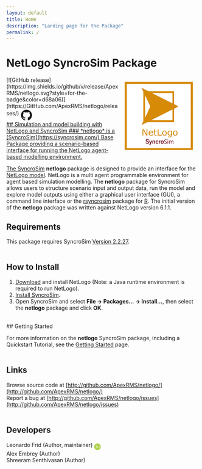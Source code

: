 ```yaml
---
layout: default
title: Home
description: "Landing page for the Package"
permalink: /
---
```


# **NetLogo** SyncroSim Package
<img align="right" style="padding: 13px" width="180" src="assets/images/logo/netlogo-sticker.png">
[![GitHub release](https://img.shields.io/github/v/release/ApexRMS/netlogo.svg?style=for-the-badge&color=d68a06)](https://GitHub.com/ApexRMS/netlogo/releases/)    <a href="https://github.com/ApexRMS/netlogo"><img align="middle" style="padding: 1px" width="30" src="assets/images/logo/github-trans2.png">
<br>
## Simulation and model building with NetLogo and SyncroSim
### *netlogo* is a [SyncroSim](https://syncrosim.com/) Base Package providing a scenario-based interface for running the NetLogo agent-based modelling environment.


The [SyncroSim](https://syncrosim.com/) **netlogo** package is designed to provide an interface for the [NetLogo model](https://ccl.northwestern.edu/netlogo/). NetLogo is a multi agent programmable environment for agent based simulation modelling. The **netlogo** package for SyncroSim allows users to structure scenario input and output data, run the model and explore model outputs using either a graphical user interface (GUI), a command line interface or the [rsyncrosim](https://syncrosim.com/r-package/) package for [R](https://www.r-project.org/). The initial version of the **netlogo** package was written against NetLogo version 6.1.1.

## Requirements

This package requires SyncroSim [Version 2.2.27](https://syncrosim.com/download/).
<br>
<br>
## How to Install

1. [Download](https://ccl.northwestern.edu/netlogo/download.shtml) and install NetLogo (Note: a Java runtime environment is required to run NetLogo).
2. [Install SyncroSim](http://docs.syncrosim.com/getting_started/inst_win.html).
3. Open SyncroSim and select **File -> Packages… -> Install…**, then select the **netlogo** package and click **OK**.

<br>
## Getting Started

For more information on the **netlogo** SyncroSim package, including a Quickstart Tutorial, see the [Getting Started](https://apexrms.github.io/netlogo/getting_started.html) page.
<br>
<br>
## Links

Browse source code at
[http://github.com/ApexRMS/netlogo/](http://github.com/ApexRMS/netlogo/)
<br>
Report a bug at
[http://github.com/ApexRMS/netlogo/issues](http://github.com/ApexRMS/netlogo/issues)
<br>
<br>
## Developers

Leonardo Frid (Author, maintainer) <a href="https://orcid.org/0000-0002-5489-2337"><img align="middle" style="padding: 0.5px" width="17" src="assets/images/ORCID.png"></a>
<br>
Alex Embrey (Author)
<br>
Shreeram Senthivasan (Author)
